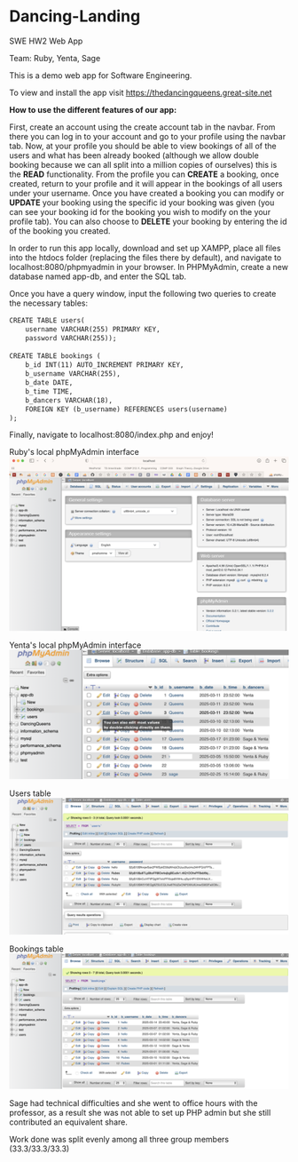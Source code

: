 # Dancing-Landing
SWE HW2 Web App 

Team: Ruby, Yenta, Sage

This is a demo web app for Software Engineering.

To view and install the app visit https://thedancingqueens.great-site.net

<b>How to use the different features of our app:</b>

First, create an account using the create account tab in the navbar. From there you can log in to your account and go to your profile using the navbar tab. Now, at your profile you should be able to view bookings of all of the users and what has been already booked (although we allow double booking because we can all split into a million copies of ourselves) this is the <b>READ</b> functionality. From the profile you can <b>CREATE</b> a booking, once created, return to your profile and it will appear in the bookings of all users under your username. Once you have created a booking you can modify or <b>UPDATE</b> your booking using the specific id your booking was given (you can see your booking id for the booking you wish to modify on the your profile tab). You can also choose to <b>DELETE</b> your booking by entering the id of the booking you created. 

In order to run this app locally, download and set up XAMPP, place all files into the htdocs folder (replacing the files there by default), and navigate to localhost:8080/phpmyadmin in your browser. In PHPMyAdmin, create a new database named app-db, and enter the SQL tab.

Once you have a query window, input the following two queries to create the necessary tables:
```
CREATE TABLE users(
	username VARCHAR(255) PRIMARY KEY,
	password VARCHAR(255));

CREATE TABLE bookings (
    b_id INT(11) AUTO_INCREMENT PRIMARY KEY,
    b_username VARCHAR(255),
    b_date DATE,
    b_time TIME,
    b_dancers VARCHAR(18),
    FOREIGN KEY (b_username) REFERENCES users(username) 
);
```
Finally, navigate to localhost:8080/index.php and enjoy!

Ruby's local phpMyAdmin interface
‎![alt text](RubysPHPadmin.png)

Yenta's local phpMyAdmin interface
‎![alt text](YentasPHPadmin.png)

Users table
‎![alt text](usersTable.png)

Bookings table
‎![alt text](bookingsTable.png)

Sage had technical difficulties and she went to office hours with the professor, as a result she was not able to set up PHP admin but she still contributed an equivalent share.

Work done was split evenly among all three group members (33.3/33.3/33.3)
 
